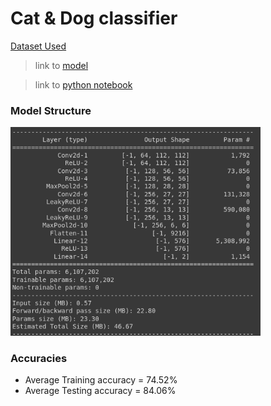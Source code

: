 # Cat & Dog classifier

[Dataset Used](https://s3.amazonaws.com/content.udacity-data.com/nd089/Cat_Dog_data.zip)

> link to [model](Cat_Dog_Model)

> link to [python notebook](Cats_vs_Dogs.ipynb)

### Model Structure

<img src="assets/model.png" width=400>

### Accuracies

- Average Training accuracy = 74.52%
- Average Testing accuracy = 84.06%
